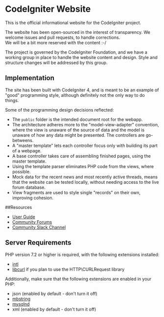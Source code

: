 # CodeIgniter Website

This is the official informational website for the CodeIgniter project.

The website has been open-sourced in the interest of transparency.
We welcome issues and pull requests, to handle corrections.  
We will be a bit more reserved with the content :-/

The project is governed by the CodeIgniter Foundation, and we have a working group
in place to handle the website content and design. 
Style and structure changes will be addressed by this group.

## Implementation

The site has been built with CodeIgniter 4, and is meant to be an example
of "good" programming style, although definitely not
the only way to do things. 

Some of the programming design decisions reflected:

-   The `public` folder is the intended document root for the webapp.
-   The architecture adheres more to the "model-view-adapter" convention,
    where the view is unaware of the source of data and the model is unaware of
    how any data might be presented. The controllers are go-betweens.
-   A "master template" lets each controller focus 
    only with building its part of a webpage.
-   A base controller takes care of assembling finished pages, using the 
    master template.
-   Using the template parser eliminates PHP code from
    the views, where possible.
-   Mock data for the recent news and most recently active threads, means
    that the website can be tested locally, without needing access to 
    the live forum database.
-   View fragments are used to style single "records" on their own,
    improving cohesion.

##Resources

-  [User Guide](https://codeigniter4.github.io/userguide/)
-  [Community Forums](https://forum.codeigniter.com/)
-  [Community Slack Channel](https://codeigniterchat.slack.com)

## Server Requirements

PHP version 7.2 or higher is required, with the following extensions installed: 

- [intl](http://php.net/manual/en/intl.requirements.php)
- [libcurl](http://php.net/manual/en/curl.requirements.php) if you plan to use the HTTP\CURLRequest library

Additionally, make sure that the following extensions are enabled in your PHP:

- json (enabled by default - don't turn it off)
- [mbstring](http://php.net/manual/en/mbstring.installation.php)
- [mysqlnd](http://php.net/manual/en/mysqlnd.install.php)
- xml (enabled by default - don't turn it off)
